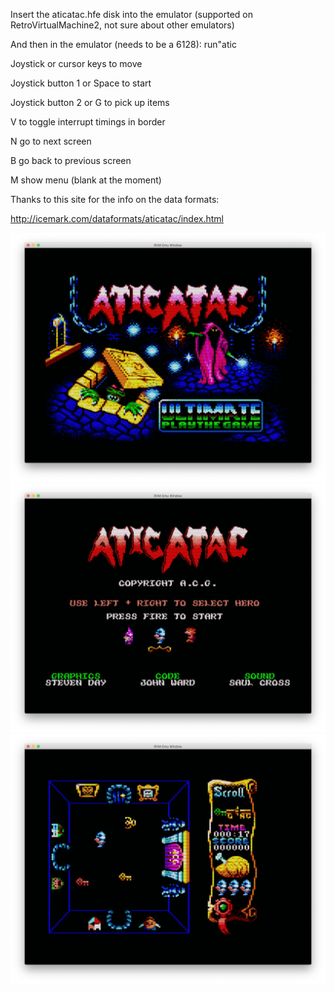 
Insert the aticatac.hfe disk into the emulator (supported on RetroVirtualMachine2, not sure about other emulators)

And then in the emulator (needs to be a 6128):
run"atic

Joystick or cursor keys to move

Joystick button 1 or Space to start

Joystick button 2 or G to pick up items

V to toggle interrupt timings in border

N go to next screen

B go back to previous screen

M show menu (blank at the moment)

Thanks to this site for the info on the data formats:

http://icemark.com/dataformats/aticatac/index.html

![](githubimages/loading.png)
![](githubimages/menu.png)
![](githubimages/room0.png)
